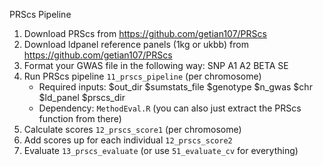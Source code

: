 
PRScs Pipeline
1. Download PRScs from https://github.com/getian107/PRScs 
2. Download ldpanel reference panels (1kg or ukbb) from https://github.com/getian107/PRScs
3. Format your GWAS file in the following way:
   SNP    A1   A2   BETA      SE 
4. Run PRScs pipeline `11_prscs_pipeline` (per chromosome)
   - Required inputs: $out_dir $sumstats_file $genotype $n_gwas $chr $ld_panel $prscs_dir
   - Dependency: `MethodEval.R` (you can also just extract the PRScs function from there)
5. Calculate scores `12_prscs_score1` (per chromosome)
6. Add scores up for each individual `12_prscs_score2`
7. Evaluate `13_prscs_evaluate` (or use `51_evaluate_cv` for everything)
 
